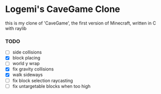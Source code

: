 
# Logemi's CaveGame Clone

this is my clone of 'CaveGame', the first version of Minecraft, written
in C with raylib

### TODO

- [ ] side collisions
- [X] block placing
- [ ] world y wrap
- [X] fix gravity collisions
- [X] walk sideways
- [ ] fix block selection raycasting
- [ ] fix untargetable blocks when too high
